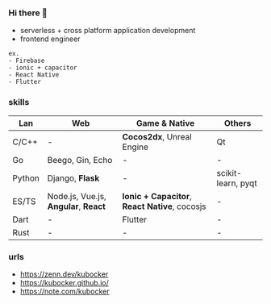 ### Hi there 👋
- serverless + cross platform application development
- frontend engineer
```
ex.
- Firebase
- ionic + capacitor
- React Native
- Flutter
```


### skills
|Lan  |Web  |Game & Native  |Others |
|---|---|---|---|
|C/C++|-|**Cocos2dx**, Unreal Engine|Qt|
|Go|Beego, Gin, Echo|-|-|
|Python|Django, **Flask**|-|scikit-learn, pyqt|
|ES/TS|Node.js, Vue.js, **Angular**, **React**|**Ionic + Capacitor**, **React Native**, cocosjs|-|
|Dart|-|Flutter|-|
|Rust|-|-|-|



### urls
- https://zenn.dev/kubocker  
- https://kubocker.github.io/ 
- https://note.com/kubocker 



<!--
**kubocker/kubocker** is a ✨ _special_ ✨ repository because its `README.md` (this file) appears on your GitHub profile.

Here are some ideas to get you started:

- 🔭 I’m currently working on ...
- 🌱 I’m currently learning ...
- 👯 I’m looking to collaborate on ...
- 🤔 I’m looking for help with ...
- 💬 Ask me about ...
- 📫 How to reach me: ...
- 😄 Pronouns: ...
- ⚡ Fun fact: ...
-->
